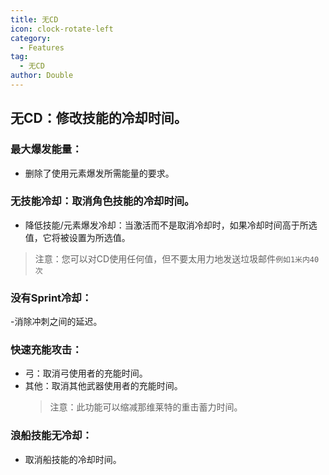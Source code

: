 ```yaml
---
title: 无CD
icon: clock-rotate-left
category:
  - Features
tag:
  - 无CD
author: Double
---
```


## 无CD：修改技能的冷却时间。
### 最大爆发能量：
- 删除了使用元素爆发所需能量的要求。

### 无技能冷却：取消角色技能的冷却时间。
- 降低技能/元素爆发冷却：当激活而不是取消冷却时，如果冷却时间高于所选值，它将被设置为所选值。
>注意：您可以对CD使用任何值，但不要太用力地发送垃圾邮件`例如1米内40次`
### 没有Sprint冷却：
-消除冲刺之间的延迟。
### 快速充能攻击：
- 弓：取消弓使用者的充能时间。
- 其他：取消其他武器使用者的充能时间。
  >注意：此功能可以缩减那维莱特的重击蓄力时间。
### 浪船技能无冷却：
- 取消船技能的冷却时间。

